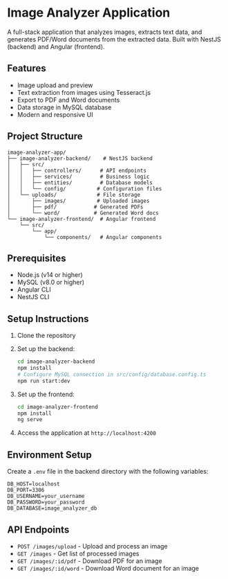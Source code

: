 # Image Analyzer Application

A full-stack application that analyzes images, extracts text data, and generates PDF/Word documents from the extracted data. Built with NestJS (backend) and Angular (frontend).

## Features

- Image upload and preview
- Text extraction from images using Tesseract.js
- Export to PDF and Word documents
- Data storage in MySQL database
- Modern and responsive UI

## Project Structure

```
image-analyzer-app/
├── image-analyzer-backend/    # NestJS backend
│   ├── src/
│   │   ├── controllers/      # API endpoints
│   │   ├── services/         # Business logic
│   │   ├── entities/         # Database models
│   │   └── config/          # Configuration files
│   └── uploads/             # File storage
│       ├── images/          # Uploaded images
│       ├── pdf/            # Generated PDFs
│       └── word/           # Generated Word docs
└── image-analyzer-frontend/  # Angular frontend
    └── src/
        └── app/
            └── components/   # Angular components
```

## Prerequisites

- Node.js (v14 or higher)
- MySQL (v8.0 or higher)
- Angular CLI
- NestJS CLI

## Setup Instructions

1. Clone the repository
2. Set up the backend:
   ```bash
   cd image-analyzer-backend
   npm install
   # Configure MySQL connection in src/config/database.config.ts
   npm run start:dev
   ```

3. Set up the frontend:
   ```bash
   cd image-analyzer-frontend
   npm install
   ng serve
   ```

4. Access the application at `http://localhost:4200`

## Environment Setup

Create a `.env` file in the backend directory with the following variables:
```
DB_HOST=localhost
DB_PORT=3306
DB_USERNAME=your_username
DB_PASSWORD=your_password
DB_DATABASE=image_analyzer_db
```

## API Endpoints

- `POST /images/upload` - Upload and process an image
- `GET /images` - Get list of processed images
- `GET /images/:id/pdf` - Download PDF for an image
- `GET /images/:id/word` - Download Word document for an image
